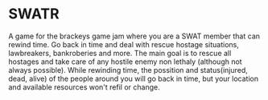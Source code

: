 # SWATR
A game for the brackeys game jam where you are a SWAT member that can rewind time. Go back in time and deal with rescue hostage situations, lawbreakers, bankroberies and more. 
The main goal is to rescue all hostages and take care of any hostile enemy non lethaly (although not always possible).
While rewinding time, the possition and status(injured, dead, alive) of the people around you will go back in time, but your location and available resources won't refil or change.
